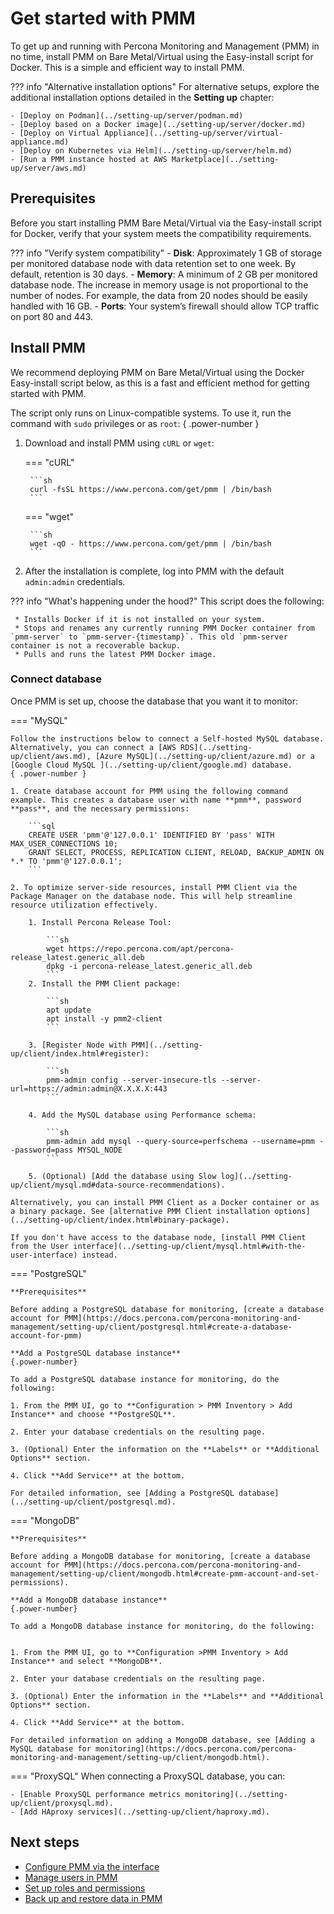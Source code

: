 # Get started with PMM

To get up and running with Percona Monitoring and Management (PMM) in no time, install PMM on Bare Metal/Virtual using the Easy-install script for Docker. This is a simple and efficient way to install PMM.

??? info "Alternative installation options"
     For alternative setups, explore the additional installation options detailed in the **Setting up** chapter:

    - [Deploy on Podman](../setting-up/server/podman.md)
    - [Deploy based on a Docker image](../setting-up/server/docker.md)
    - [Deploy on Virtual Appliance](../setting-up/server/virtual-appliance.md)
    - [Deploy on Kubernetes via Helm](../setting-up/server/helm.md)
    - [Run a PMM instance hosted at AWS Marketplace](../setting-up/server/aws.md)

## Prerequisites

Before you start installing PMM Bare Metal/Virtual via the Easy-install script for Docker, verify that your system meets the compatibility requirements.

??? info "Verify system compatibility"
    - **Disk**: Approximately 1 GB of storage per monitored database node with data retention set to one week. By default, retention is 30 days.
    - **Memory**: A minimum of 2 GB per monitored database node. The increase in memory usage is not proportional to the number of nodes. For example, the data from 20 nodes should be easily handled with 16 GB.
    - **Ports**: Your system’s firewall should allow TCP traffic on port 80 and 443.

## Install PMM

We recommend deploying PMM on Bare Metal/Virtual using the Docker Easy-install script below, as this is a fast and efficient method for getting started with PMM.

The script only runs on Linux-compatible systems. To use it, run the command with `sudo` privileges or as `root`:
{ .power-number }

1. Download and install PMM using `cURL` or `wget`:

    === "cURL"

        ```sh
        curl -fsSL https://www.percona.com/get/pmm | /bin/bash
        ```

    === "wget"

        ```sh
        wget -qO - https://www.percona.com/get/pmm | /bin/bash    
        ```

2. After the installation is complete, log into PMM with the default `admin:admin` credentials.

??? info "What's happening under the hood?"
     This script does the following:

     * Installs Docker if it is not installed on your system.
     * Stops and renames any currently running PMM Docker container from `pmm-server` to `pmm-server-{timestamp}`. This old `pmm-server container is not a recoverable backup.
     * Pulls and runs the latest PMM Docker image.

### Connect database

Once PMM is set up, choose the database that you want it to monitor:

=== "MySQL"

    Follow the instructions below to connect a Self-hosted MySQL database. Alternatively, you can connect a [AWS RDS](../setting-up/client/aws.md), [Azure MySQL](../setting-up/client/azure.md) or a [Google Cloud MySQL ](../setting-up/client/google.md) database.
    { .power-number }

    1. Create database account for PMM using the following command example. This creates a database user with name **pmm**, password **pass**, and the necessary permissions:

        ```sql
        CREATE USER 'pmm'@'127.0.0.1' IDENTIFIED BY 'pass' WITH MAX_USER_CONNECTIONS 10;
        GRANT SELECT, PROCESS, REPLICATION CLIENT, RELOAD, BACKUP_ADMIN ON *.* TO 'pmm'@'127.0.0.1';
        ```

    2. To optimize server-side resources, install PMM Client via the Package Manager on the database node. This will help streamline resource utilization effectively.
         
        1. Install Percona Release Tool:

            ```sh
            wget https://repo.percona.com/apt/percona-release_latest.generic_all.deb
            dpkg -i percona-release_latest.generic_all.deb
            ```
        2. Install the PMM Client package:
            
            ```sh
            apt update
            apt install -y pmm2-client
            ```

        3. [Register Node with PMM](../setting-up/client/index.html#register):
                
            ```sh
            pmm-admin config --server-insecure-tls --server-url=https://admin:admin@X.X.X.X:443
            ```

        4. Add the MySQL database using Performance schema:  

            ```sh 
            pmm-admin add mysql --query-source=perfschema --username=pmm --password=pass MYSQL_NODE
            ```

        5. (Optional) [Add the database using Slow log](../setting-up/client/mysql.md#data-source-recommendations).

    Alternatively, you can install PMM Client as a Docker container or as a binary package. See [alternative PMM Client installation options](../setting-up/client/index.html#binary-package).

    If you don't have access to the database node, [install PMM Client from the User interface](../setting-up/client/mysql.html#with-the-user-interface) instead. 

=== "PostgreSQL"

    **Prerequisites**
     
    Before adding a PostgreSQL database for monitoring, [create a database account for PMM](https://docs.percona.com/percona-monitoring-and-management/setting-up/client/postgresql.html#create-a-database-account-for-pmm)
    
    **Add a PostgreSQL database instance**
    {.power-number}

    To add a PostgreSQL database instance for monitoring, do the following:

    1. From the PMM UI, go to **Configuration > PMM Inventory > Add Instance** and choose **PostgreSQL**.

    2. Enter your database credentials on the resulting page.

    3. (Optional) Enter the information on the **Labels** or **Additional Options** section. 

    4. Click **Add Service** at the bottom.

    For detailed information, see [Adding a PostgreSQL database](../setting-up/client/postgresql.md).

=== "MongoDB"

    **Prerequisites**

    Before adding a MongoDB database for monitoring, [create a database account for PMM](https://docs.percona.com/percona-monitoring-and-management/setting-up/client/mongodb.html#create-pmm-account-and-set-permissions).

    **Add a MongoDB database instance**
    {.power-number}

    To add a MongoDB database instance for monitoring, do the following:


    1. From the PMM UI, go to **Configuration >PMM Inventory > Add Instance** and select **MongoDB**.

    2. Enter your database credentials on the resulting page.

    3. (Optional) Enter the information in the **Labels** and **Additional Options** section. 

    4. Click **Add Service** at the bottom.

    For detailed information on adding a MongoDB database, see [Adding a MySQL database for monitoring](https://docs.percona.com/percona-monitoring-and-management/setting-up/client/mongodb.html).

=== "ProxySQL"
    When connecting a ProxySQL database, you can:

    - [Enable ProxySQL performance metrics monitoring](../setting-up/client/proxysql.md).
    - [Add HAproxy services](../setting-up/client/haproxy.md).

## Next steps

- [Configure PMM via the interface](../how-to/configure.md)
- [Manage users in PMM](../how-to/manage-users.md)
- [Set up roles and permissions](../get-started/roles-and-permissions/index.md)
- [Back up and restore data in PMM](../get-started/backup/index.md)